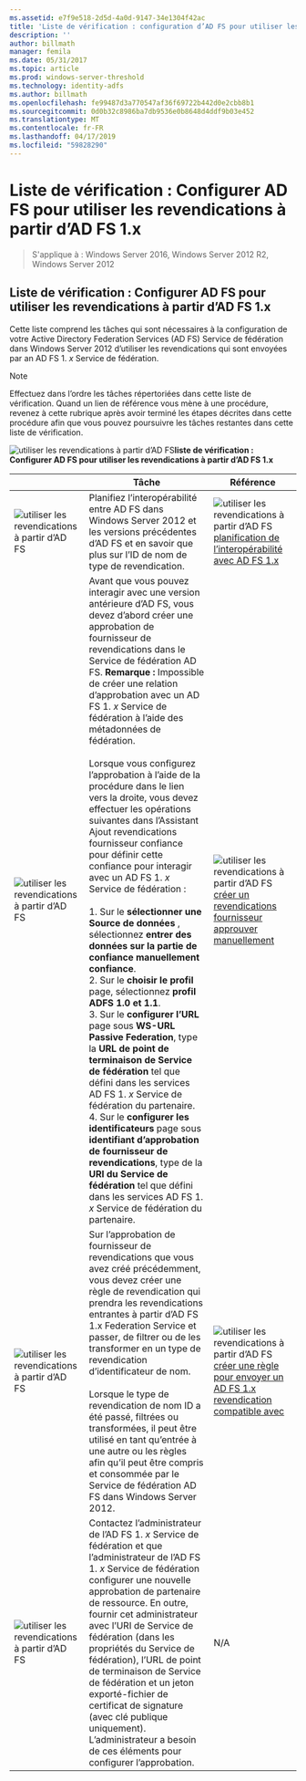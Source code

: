 ```yaml
---
ms.assetid: e7f9e518-2d5d-4a0d-9147-34e1304f42ac
title: 'Liste de vérification : configuration d’AD FS pour utiliser les revendications à partir d’AD FS 1.x'
description: ''
author: billmath
manager: femila
ms.date: 05/31/2017
ms.topic: article
ms.prod: windows-server-threshold
ms.technology: identity-adfs
ms.author: billmath
ms.openlocfilehash: fe99487d3a770547af36f69722b442d0e2cbb8b1
ms.sourcegitcommit: 0d0b32c8986ba7db9536e0b8648d4ddf9b03e452
ms.translationtype: MT
ms.contentlocale: fr-FR
ms.lasthandoff: 04/17/2019
ms.locfileid: "59828290"
---
```

# <a name="checklist-configuring-ad-fs--to-consume-claims-from-ad-fs-1x"></a>Liste de vérification : Configurer AD FS pour utiliser les revendications à partir d’AD FS 1.x

>S'applique à : Windows Server 2016, Windows Server 2012 R2, Windows Server 2012
  
## <a name="checklist-configuring-ad-fs-to-consume-claims-from-adfs1x"></a>Liste de vérification : Configurer AD FS pour utiliser les revendications à partir d’AD FS 1.x  
Cette liste comprend les tâches qui sont nécessaires à la configuration de votre Active Directory Federation Services \(AD FS\) Service de fédération dans Windows Server 2012 d’utiliser les revendications qui sont envoyées par an AD FS 1. *x* Service de fédération.  
  
> [!NOTE]  
> Effectuez dans l’ordre les tâches répertoriées dans cette liste de vérification. Quand un lien de référence vous mène à une procédure, revenez à cette rubrique après avoir terminé les étapes décrites dans cette procédure afin que vous pouvez poursuivre les tâches restantes dans cette liste de vérification.  
  
![utiliser les revendications à partir d’AD FS](media/2b05dce3-938f-4168-9b8f-1f4398cbdb9b.gif)**liste de vérification : Configurer AD FS pour utiliser les revendications à partir d’AD FS 1.x**  
  
||Tâche|Référence|  
|-|--------|-------------|  
|![utiliser les revendications à partir d’AD FS](media/icon_checkboxo.gif)|Planifiez l’interopérabilité entre AD FS dans Windows Server 2012 et les versions précédentes d’AD FS et en savoir que plus sur l’ID de nom de type de revendication.|![utiliser les revendications à partir d’AD FS](media/faa393df-4856-4431-9eda-4f4e5be72a90.gif)[planification de l’interopérabilité avec AD FS 1.x](https://technet.microsoft.com/library/ff678040.aspx)|  
|![utiliser les revendications à partir d’AD FS](media/icon_checkboxo.gif)|Avant que vous pouvez interagir avec une version antérieure d’AD FS, vous devez d’abord créer une approbation de fournisseur de revendications dans le Service de fédération AD FS. **Remarque :** Impossible de créer une relation d’approbation avec un AD FS 1. *x* Service de fédération à l’aide des métadonnées de fédération.<br /><br />Lorsque vous configurez l’approbation à l’aide de la procédure dans le lien vers la droite, vous devez effectuer les opérations suivantes dans l’Assistant Ajout revendications fournisseur confiance pour définir cette confiance pour interagir avec un AD FS 1. *x* Service de fédération :<br /><br />1.  Sur le **sélectionner une Source de données** , sélectionnez **entrer des données sur la partie de confiance manuellement confiance**.<br />2.  Sur le **choisir le profil** page, sélectionnez **profil ADFS 1.0 et 1.1**.<br />3.  Sur le **configurer l’URL** page sous **WS\-URL Passive Federation**, type la **URL de point de terminaison de Service de fédération** tel que défini dans les services AD FS 1. *x* Service de fédération du partenaire.<br />4.  Sur le **configurer les identificateurs** page sous **identifiant d’approbation de fournisseur de revendications**, type de la **URI du Service de fédération** tel que défini dans les services AD FS 1. *x* Service de fédération du partenaire.|![utiliser les revendications à partir d’AD FS](media/faa393df-4856-4431-9eda-4f4e5be72a90.gif)[créer un revendications fournisseur approuver manuellement](../../ad-fs/operations/Create-a-Claims-Provider-Trust.md)|  
|![utiliser les revendications à partir d’AD FS](media/icon_checkboxo.gif)|Sur l’approbation de fournisseur de revendications que vous avez créé précédemment, vous devez créer une règle de revendication qui prendra les revendications entrantes à partir d’AD FS 1.x Federation Service et passer, de filtrer ou de les transformer en un type de revendication d’identificateur de nom.<br /><br />Lorsque le type de revendication de nom ID a été passé, filtrées ou transformées, il peut être utilisé en tant qu’entrée à une autre ou les règles afin qu’il peut être compris et consommée par le Service de fédération AD FS dans Windows Server 2012.|![utiliser les revendications à partir d’AD FS](media/faa393df-4856-4431-9eda-4f4e5be72a90.gif)[créer une règle pour envoyer un AD FS 1.x revendication compatible avec](../../ad-fs/operations/Create-a-Rule-to-Send-an-AD-FS-1x-Compatible-Claim.md)|  
|![utiliser les revendications à partir d’AD FS](media/icon_checkboxo.gif)|Contactez l’administrateur de l’AD FS 1. *x* Service de fédération et que l’administrateur de l’AD FS 1. *x* Service de fédération configurer une nouvelle approbation de partenaire de ressource. En outre, fournir cet administrateur avec l’URI de Service de fédération \(dans les propriétés du Service de fédération\), l’URL de point de terminaison de Service de fédération et un jeton exporté\-fichier de certificat de signature \(avec clé publique uniquement\). L’administrateur a besoin de ces éléments pour configurer l’approbation.|N\/A|  
  


